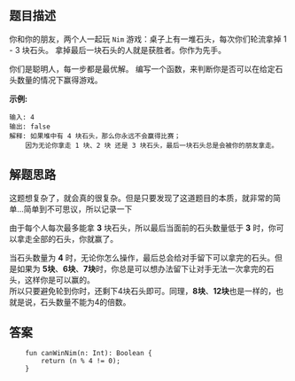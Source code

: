 ## 题目描述

你和你的朋友，两个人一起玩 ``Nim`` 游戏：桌子上有一堆石头，每次你们轮流拿掉 1 - 3 块石头。 拿掉最后一块石头的人就是获胜者。你作为先手。

你们是聪明人，每一步都是最优解。 编写一个函数，来判断你是否可以在给定石头数量的情况下赢得游戏。

**示例:**

```
输入: 4
输出: false 
解释: 如果堆中有 4 块石头，那么你永远不会赢得比赛；
    因为无论你拿走 1 块、2 块 还是 3 块石头，最后一块石头总是会被你的朋友拿走。
```

## 解题思路

这题想复杂了，就会真的很复杂。但是只要发现了这道题目的本质，就非常的简单...简单到不可思议，所以记录一下

由于每个人每次最多能拿 **3** 块石头，所以最后当面前的石头数量低于 **3** 时，你可以拿走全部的石头，你就赢了。

当石头数量为 **4** 时，无论你怎么操作，最后总会给对手留下可以拿完的石头。但是如果为 **5块**、**6块**、**7块**时，你总是可以想办法留下让对手无法一次拿完的石头，这样你是可以赢的。  
所以只要避免轮到你时，还剩下4块石头即可。同理，**8块**、**12块**也是一样的，也就是说，石头数量不能为4的倍数。


## 答案


```
    fun canWinNim(n: Int): Boolean {
        return (n % 4 != 0);
    }
```

